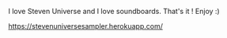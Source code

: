 I love Steven Universe and I love soundboards. 
That's it !
Enjoy :)

https://stevenuniversesampler.herokuapp.com/
